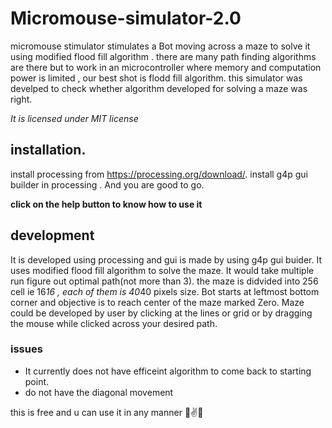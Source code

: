 # Micromouse-simulator-2.0
micromouse stimulator stimulates  a Bot moving across a maze to solve it using modified flood fill algorithm .
there are many path finding algorithms are there but to work in an microcontroller where memory and computation power is limited , our best shot is flodd fill algorithm.
this simulator was develped  to check whether algorithm developed for solving a maze was right.   


 _It is licensed under MIT license_
 
## installation.
install processing from https://processing.org/download/. install g4p gui builder in processing . And you are good to go. 

**click on the help button to know how to use it**

## development
It is developed using processing and gui is made by using g4p gui buider. It uses modified flood fill algorithm to solve the maze. It would take multiple run figure out optimal path(not more than 3).
the maze is didvided into 256 cell ie 16*16 , each of them is 40*40 pixels size. Bot starts at leftmost bottom corner and objective is to reach center of the maze marked Zero.
Maze could be developed by user by clicking at the lines or grid or by dragging the mouse while clicked across your desired path.

### issues
* It currently does not have efficeint algorithm to come back to starting point.
* do not have the diagonal movement



 this is free and u can use it in any manner 🤘✌👊
